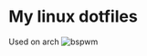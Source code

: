 # My linux dotfiles
Used on arch
![bspwm](https://github.com/autonomuscoder/dotfiles/assets/112854891/92e4bdcd-e6f3-4213-bab3-ff346e50a1f6)
